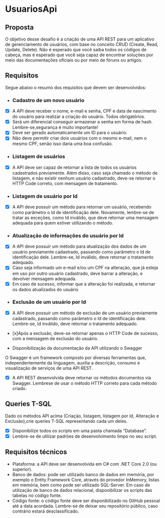 # UsuariosApi

## Proposta

O objetivo desse desafio é a criação de uma API REST para um aplicativo de gerenciamento de usuários, com base no conceito CRUD (Create, Read, Update, Delete). Não é esperado que você saiba todos os códigos de cabeça, mas é esperado que você seja capaz de encontrar soluções por meio das documentações oficiais ou por meio de fóruns ou artigos.

## Requisitos

Segue abaixo o resumo dos requisitos que devem ser desenvolvidos:

- ### Cadastro de um novo usuário
- [x] A API deve receber o nome, e-mail e senha, CPF e data de nascimento do usuário para realizar a criação do usuário. Todos obrigatórios.
- [x] Será um diferencial conseguir armazenar a senha em forma de hash. Lembre-se,segurança é muito importante!
- [x] Deve ser gerado automaticamente um ID para o usuário.
- [x] Não deve permitir criar dois usuários com o mesmo e-mail, nem o mesmo CPF, senão isso daria uma boa confusão.

- ### Listagem de usuários
- [x] A API deve ser capaz de retornar a lista de todos os usuários cadastrados previamente. Além disso, caso seja chamado o método de listagem, e não existir nenhum usuário cadastrado, deve-se retornar o HTTP Code correto, com mensagem de tratamento.

- ### Listagem de usuário por Id
- [x] A API deve possuir um método para retornar um usuário, recebendo como parâmetro o Id de identificação dele. Novamente, lembre-se de tratar as exceções, como Id inválido, que deve retornar uma mensagem adequada para quem estiver utilizando o método.

- ### Atualização de informações do usuário por Id
- [x] A API deve possuir um método para atualização dos dados de um usuário previamente cadastrado, passando como parâmetro o Id de identificação dele. Lembre-se, Id inválido, deve retornar o tratamento adequado.
- [x] Caso seja informado um e-mail e/ou um CPF na alteração, que já esteja em uso por outro usuário cadastrado, deve barrar a alteração, e devolver mensagem adequada.
- [x] Em caso de sucesso, informar que a alteração foi realizada, e retornar os dados atualizados do usuário

- ### Exclusão de um usuário por Id
- [x] A API deve possuir um método de exclusão de um usuário previamente cadastrado, passando como parâmetro o Id de identificação dele. Lembre-se, Id inválido, deve retornar o tratamento adequado.
- [x]Após a exclusão, deve-se retornar apenas o HTTP Code de sucesso, com a mensagem de exclusão do usuário.

- Disponibilização da documentação da API utilizando o Swagger

O Swagger é um framework composto por diversas ferramentas que, independentemente da linguagem, auxilia a descrição, consumo e visualização de serviços de uma API REST.
-[x] A API REST desenvolvida deve retornar os métodos documentos via Swagger. Lembrese de usar o método HTTP correto para cada método criado.

## Queries T-SQL

Dado os métodos API acima (Criação, listagem, listagem por Id, Alteração e Exclusão),crie queries T-SQL representando cada um deles.
-[x] Disponibilize todos os scripts em uma pasta chamada “Database”.
-[x] Lembre-se de utilizar padrões de desenvolvimento limpo no seu script.

## Requisitos técnicos

- Plataforma: a API deve ser desenvolvida em C# com .NET Core 2.0 (ou superior).
- Banco de dados: pode ser utilizado banco de dados em memória, por exemplo o Entity Framework Core, através do provedor InMemory, listas em memória, bem como pode ser utilizado SQL-Server. Em caso de utilização de banco de dados relacional, disponibilizar os scripts das tabelas no código fonte.
- Código fonte: o código fonte deve ser disponibilizado no GitHub pessoal até a data acordada. Lembre-se de deixar seu repositório público, caso contrário estará desclassificado.



